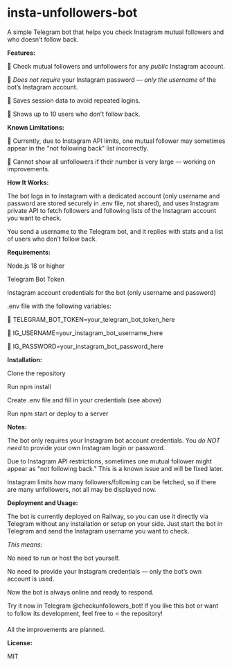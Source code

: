 # insta-unfollowers-bot

A simple Telegram bot that helps you check Instagram mutual followers and who doesn’t follow back.

**Features:**

📌 Check mutual followers and unfollowers for any _public_ Instagram account.

📌 _Does not require_ your Instagram password — _only the username_ of the bot’s Instagram account.

📌 Saves session data to avoid repeated logins.

📌 Shows up to 10 users who don’t follow back.

**Known Limitations:**

📌 Currently, due to Instagram API limits, one mutual follower may sometimes appear in the "not following back" list incorrectly.

📌 Cannot show all unfollowers if their number is very large — working on improvements.

**How It Works:**

The bot logs in to Instagram with a dedicated account (only username and password are stored securely in .env file, not shared), and uses Instagram private API to fetch followers and following lists of the Instagram account you want to check.

You send a username to the Telegram bot, and it replies with stats and a list of users who don’t follow back.

**Requirements:**

Node.js 18 or higher

Telegram Bot Token

Instagram account credentials for the bot (only username and password)

.env file with the following variables:

📌 TELEGRAM_BOT_TOKEN=your_telegram_bot_token_here

📌 IG_USERNAME=your_instagram_bot_username_here

📌 IG_PASSWORD=your_instagram_bot_password_here

**Installation:**

Clone the repository

Run npm install

Create .env file and fill in your credentials (see above)

Run npm start or deploy to a server

**Notes:**

The bot only requires your Instagram bot account credentials. You _do NOT need_ to provide your own Instagram login or password.

Due to Instagram API restrictions, sometimes one mutual follower might appear as "not following back." This is a known issue and will be fixed later.

Instagram limits how many followers/following can be fetched, so if there are many unfollowers, not all may be displayed now.

**Deployment and Usage:**

The bot is currently deployed on Railway, so you can use it directly via Telegram without any installation or setup on your side. Just start the bot in Telegram and send the Instagram username you want to check.

_This means:_

No need to run or host the bot yourself.

No need to provide your Instagram credentials — only the bot’s own account is used.

Now the bot is always online and ready to respond.

Try it now in Telegram @checkunfollowers_bot! If you like this bot or want to follow its development, feel free to ⭐ the repository!

All the improvements are planned.

**License:**

MIT
